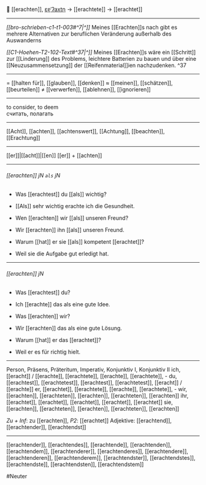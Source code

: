 🤔 [[erachten]], [ɛɐ̯ˈʔaxtn̩](https://youglish.com/pronounce/erachten/german) → [[erachtete]] → [[erachtet]]

---
*[[bro-schrieben-c1-t1-003#^7|^]]* Meines [[Erachten]]s nach gibt es mehrere Alternativen zur beruflichen Veränderung außerhalb des Auswanderns

*[[C1-Hoehen-T2-102-Text#^37|^]]* Meines [[Erachten]]s wäre ein [[Schritt]] zur [[Linderung]] des Problems, leichtere Batterien zu bauen und über eine [[Neuzusammensetzung]] der [[Reifenmaterial]]ien nachzudenken. ^37


---
= [[halten für]], [[glauben]], [[denken]]
≈ [[meinen]], [[schätzen]], [[beurteilen]]
≠ [[verwerfen]], [[ablehnen]], [[ignorieren]]

---
to consider, to deem  
считать, полагать

---
[[Acht]], [[achten]], [[achtenswert]], [[Achtung]], [[beachten]], [[Erachtung]]

---
[[er]]|[[acht]]|[[en]]
[[er]] + [[achten]]


---
###### [[erachten]] jN `als` jN
- Was [[erachtest]] du [[als]] wichtig?
- [[Als]] sehr wichtig erachte ich die Gesundheit.

- Wen [[erachten]] wir [[als]] unseren Freund?
- Wir [[erachten]] ihn [[als]] unseren Freund.

- Warum [[hat]] er sie [[als]] kompetent [[erachtet]]?
- Weil sie die Aufgabe gut erledigt hat.

---
###### [[erachten]] jN
- Was [[erachtest]] du?
- Ich [[erachte]] das als eine gute Idee.

- Was [[erachten]] wir?
- Wir [[erachten]] das als eine gute Lösung.

- Warum [[hat]] er das [[erachtet]]?
- Weil er es für richtig hielt.

---
Person, Präsens, Präteritum, Imperativ, Konjunktiv I, Konjunktiv II
ich, [[eracht]] / [[erachte]], [[erachtete]], [[erachte]], [[erachtete]], -
du, [[erachtest]], [[erachtetest]], [[erachtest]], [[erachtetest]], [[eracht]] / [[erachte]]
er, [[erachtet]], [[erachtete]], [[erachte]], [[erachtete]], -
wir, [[erachten]], [[erachteten]], [[erachten]], [[erachteten]], [[erachten]]
ihr, [[erachtet]], [[erachtet]], [[erachtet]], [[erachtet]], [[erachtet]]
sie, [[erachten]], [[erachteten]], [[erachten]], [[erachteten]], [[erachten]]

*Zu + Inf*: zu [[erachten]], *P2*: [[erachtet]]
Adjektive: [[erachtend]], [[erachtender]], [[erachtendst]]

---
[[erachtender]], [[erachtendes]], [[erachtende]], [[erachtenden]], [[erachtendem]], [[erachtenderer]], [[erachtenderes]], [[erachtendere]], [[erachtenderen]], [[erachtenderem]], [[erachtendster]], [[erachtendstes]], [[erachtendste]], [[erachtendsten]], [[erachtendstem]]

#Neuter 